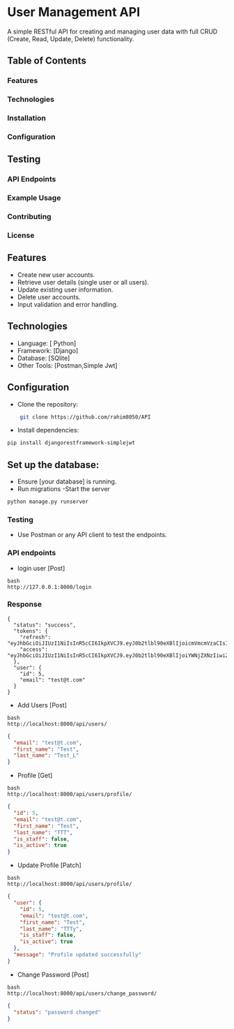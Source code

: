 # User Management API
A simple RESTful API for creating and managing user data with full CRUD (Create, Read, Update, Delete) functionality.

## Table of Contents
### Features 
### Technologies 
### Installation 
### Configuration 
## Testing
### API Endpoints 
### Example Usage
### Contributing
### License 
## Features
- Create new user accounts.
- Retrieve user details (single user or all users).
- Update existing user information.
- Delete user accounts.
- Input validation and error handling.

## Technologies
- Language: [ Python]
- Framework: [Django]
- Database: [SQlite]
- Other Tools: [Postman,Simple Jwt]

## Configuration
- Clone the repository:
```bash 
    git clone https://github.com/rahim8050/API
```
- Install dependencies:
``` bash 
pip install djangorestframework-simplejwt
```

## Set up the database:
- Ensure [your database] is running.
- Run migrations 
-Start the server
```bash
python manage.py runserver
```
### Testing
- Use Postman or any API client to test the endpoints.




### API endpoints
- login user [Post]
```
bash
http://127.0.0.1:8000/login
```
### Response
```
{
  "status": "success",
  "tokens": {
    "refresh": "eyJhbGciOiJIUzI1NiIsInR5cCI6IkpXVCJ9.eyJ0b2tlbl90eXBlIjoicmVmcmVzaCIsImV4cCI6MTc0NzQ3NjMwMSwiaWF0IjoxNzQ3Mzg5OTAxLCJqdGkiOiIwNmEwOGI3ODQ5M2I0ZTU2YTZmZTE5MWY2N2ZmNzgwZCIsInVzZXJfaWQiOjV9.I4g9o3Ndv_viQPZcVTil2HHycVhxzlurMIOqoVMwFBM",
    "access": "eyJhbGciOiJIUzI1NiIsInR5cCI6IkpXVCJ9.eyJ0b2tlbl90eXBlIjoiYWNjZXNzIiwiZXhwIjoxNzUyNTczOTAxLCJpYXQiOjE3NDczODk5MDEsImp0aSI6IjQzODRhMDdmMzFmMzQ1NTlhMzk4ZmVmZGZmMzIwZjliIiwidXNlcl9pZCI6NX0.AI0S9Rh2WfuIcGmlpMoFKaLtAHcd3TO1HUWIHsC79B8"
  },
  "user": {
    "id": 5,
    "email": "test@t.com"
  }
}
```
- Add Users [Post] 
```
bash
http://localhost:8000/api/users/
```
``` json
{
  "email": "test@t.com",
  "first_name": "Test",
  "last_name": "Test_L"
}
```
- Profile [Get]
```
bash
http://localhost:8000/api/users/profile/

```
``` json
{
  "id": 5,
  "email": "test@t.com",
  "first_name": "Test",
  "last_name": "TTT",
  "is_staff": false,
  "is_active": true
}
```

- Update Profile [Patch]
```
bash 
http://localhost:8000/api/users/profile/
```
``` json
{
  "user": {
    "id": 5,
    "email": "test@t.com",
    "first_name": "Test",
    "last_name": "TTTy",
    "is_staff": false,
    "is_active": true
  },
  "message": "Profile updated successfully"
}
```
- Change Password [Post]
```
bash 
http://localhost:8000/api/users/change_password/
```
```json
{
  "status": "password changed"
}
```













